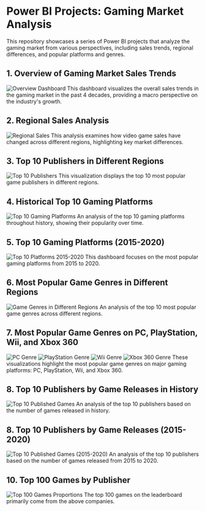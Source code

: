 # Power BI Projects: Gaming Market Analysis

This repository showcases a series of Power BI projects that analyze the gaming market from various perspectives, including sales trends, regional differences, and popular platforms and genres.

## 1. Overview of Gaming Market Sales Trends
![Overview Dashboard](https://github.com/Makima55555/PowerBI-Projects/blob/main/Overview.png)
This dashboard visualizes the overall sales trends in the gaming market in the past 4 decades, providing a macro perspective on the industry's growth.

## 2. Regional Sales Analysis
![Regional Sales](https://github.com/Makima55555/PowerBI-Projects/blob/main/regional%20sales.png)
This analysis examines how video game sales have changed across different regions, highlighting key market differences.

## 3. Top 10 Publishers in Different Regions
![Top 10 Publishers](https://github.com/Makima55555/PowerBI-Projects/blob/main/Top%2010%20Publisher.png)
This visualization displays the top 10 most popular game publishers in different regions.

## 4. Historical Top 10 Gaming Platforms
![Top 10 Gaming Platforms](https://github.com/Makima55555/PowerBI-Projects/blob/main/Gaming%20platform.png)
An analysis of the top 10 gaming platforms throughout history, showing their popularity over time.

## 5. Top 10 Gaming Platforms (2015-2020)
![Top 10 Platforms 2015-2020](https://github.com/Makima55555/PowerBI-Projects/blob/main/Top%2010%20during%202015%20-2020.png)
This dashboard focuses on the most popular gaming platforms from 2015 to 2020.

## 6. Most Popular Game Genres in Different Regions
![Game Genres in Different Regions](https://github.com/Makima55555/PowerBI-Projects/blob/main/game%20genres%20in%20different%20regions.png)
An analysis of the top 10 most popular game genres across different regions.

## 7. Most Popular Game Genres on PC, PlayStation, Wii, and Xbox 360
![PC Genre](https://github.com/Makima55555/PowerBI-Projects/blob/main/pc%20genre.png)
![PlayStation Genre](https://github.com/Makima55555/PowerBI-Projects/blob/main/ps%20genre.png)
![Wii Genre](https://github.com/Makima55555/PowerBI-Projects/blob/main/wii%20genre.png)
![Xbox 360 Genre](https://github.com/Makima55555/PowerBI-Projects/blob/main/x360%20genre.png)
These visualizations highlight the most popular game genres on major gaming platforms: PC, PlayStation, Wii, and Xbox 360.

## 8. Top 10 Publishers by Game Releases in History
![Top 10 Published Games](https://github.com/Makima55555/PowerBI-Projects/blob/main/2015-2020%20published%20games.png)
An analysis of the top 10 publishers based on the number of games released in history.

## 8. Top 10 Publishers by Game Releases (2015-2020)
![Top 10 Published Games (2015-2020)](https://github.com/Makima55555/PowerBI-Projects/blob/main/2015-2020%20published%20games.png)
An analysis of the top 10 publishers based on the number of games released from 2015 to 2020.


## 10. Top 100 Games by Publisher
![Top 100 Games Proportions](https://github.com/Makima55555/PowerBI-Projects/blob/main/proportions.png)
The top 100 games on the leaderboard primarily come from the above companies.
